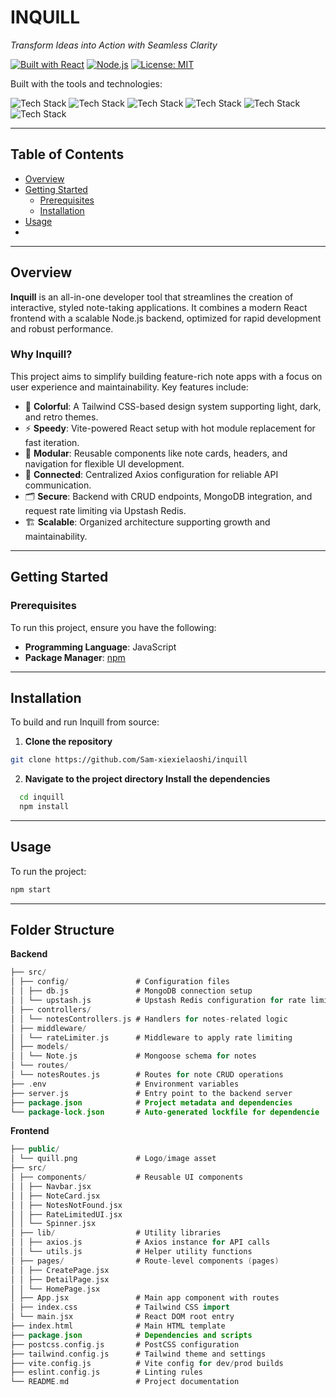 # INQUILL

_Transform Ideas into Action with Seamless Clarity_

[![Built with React](https://img.shields.io/badge/Built%20With-React-blue)](https://reactjs.org/)
[![Node.js](https://img.shields.io/badge/Backend-Node.js-green)](https://nodejs.org/)
[![License: MIT](https://img.shields.io/badge/License-MIT-yellow.svg)](https://opensource.org/licenses/MIT)

Built with the tools and technologies:

![Tech Stack](https://img.shields.io/badge/React-61DAFB?logo=react&logoColor=white)
![Tech Stack](https://img.shields.io/badge/Node.js-339933?logo=node.js&logoColor=white)
![Tech Stack](https://img.shields.io/badge/MongoDB-47A248?logo=mongodb&logoColor=white)
![Tech Stack](https://img.shields.io/badge/Express-000000?logo=express&logoColor=white)
![Tech Stack](https://img.shields.io/badge/TypeScript-007ACC?logo=typescript&logoColor=white)
![Tech Stack](https://img.shields.io/badge/Tailwind_CSS-38B2AC?logo=tailwind-css&logoColor=white)

---

## Table of Contents

- [Overview](#overview)
- [Getting Started](#getting-started)
  - [Prerequisites](#prerequisites)
  - [Installation](#installation)
- [Usage](#usage)
- 

---

## Overview

**Inquill** is an all-in-one developer tool that streamlines the creation of interactive, styled note-taking applications. It combines a modern React frontend with a scalable Node.js backend, optimized for rapid development and robust performance.

### Why Inquill?

This project aims to simplify building feature-rich note apps with a focus on user experience and maintainability. Key features include:

- 🎨 **Colorful**: A Tailwind CSS-based design system supporting light, dark, and retro themes.
- ⚡ **Speedy**: Vite-powered React setup with hot module replacement for fast iteration.
- 🧩 **Modular**: Reusable components like note cards, headers, and navigation for flexible UI development.
- 🔗 **Connected**: Centralized Axios configuration for reliable API communication.
- 🗂️ **Secure**: Backend with CRUD endpoints, MongoDB integration, and request rate limiting via Upstash Redis.
- 🏗️ **Scalable**: Organized architecture supporting growth and maintainability.

---

## Getting Started

### Prerequisites

To run this project, ensure you have the following:

- **Programming Language**: JavaScript
- **Package Manager**: [npm](https://www.npmjs.com/)

---

## Installation

To build and run Inquill from source:

1. **Clone the repository**

  ```bash
  git clone https://github.com/Sam-xiexielaoshi/inquill
  ```

2. **Navigate to the project directory Install the dependencies**
   
 ```bash
   cd inquill
   npm install
 ```

---

## Usage
To run the project:
```bash
npm start
```

---

## Folder Structure

**Backend**
```kotlin
├── src/
│ ├── config/               # Configuration files
│ │ ├── db.js               # MongoDB connection setup
│ │ └── upstash.js          # Upstash Redis configuration for rate limiting
│ ├── controllers/
│ │ └── notesControllers.js # Handlers for notes-related logic
│ ├── middleware/
│ │ └── rateLimiter.js      # Middleware to apply rate limiting
│ ├── models/
│ │ └── Note.js             # Mongoose schema for notes
│ └── routes/
│ └── notesRoutes.js        # Routes for note CRUD operations
├── .env                    # Environment variables
├── server.js               # Entry point to the backend server
├── package.json            # Project metadata and dependencies
└── package-lock.json       # Auto-generated lockfile for dependencie
```

**Frontend**
```kotlin
├── public/
│ └── quill.png             # Logo/image asset
├── src/
│ ├── components/           # Reusable UI components
│ │ ├── Navbar.jsx
│ │ ├── NoteCard.jsx
│ │ ├── NotesNotFound.jsx
│ │ ├── RateLimitedUI.jsx
│ │ └── Spinner.jsx
│ ├── lib/                  # Utility libraries
│ │ ├── axios.js            # Axios instance for API calls
│ │ └── utils.js            # Helper utility functions
│ ├── pages/                # Route-level components (pages)
│ │ ├── CreatePage.jsx
│ │ ├── DetailPage.jsx
│ │ └── HomePage.jsx
│ ├── App.jsx               # Main app component with routes
│ ├── index.css             # Tailwind CSS import
│ └── main.jsx              # React DOM root entry
├── index.html              # Main HTML template
├── package.json            # Dependencies and scripts
├── postcss.config.js       # PostCSS configuration
├── tailwind.config.js      # Tailwind theme and settings
├── vite.config.js          # Vite config for dev/prod builds
├── eslint.config.js        # Linting rules
└── README.md               # Project documentation
```
